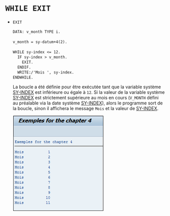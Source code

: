 # **`WHILE EXIT`**

- `EXIT`

  ```JS
  DATA: v_month TYPE i.

  v_month = sy-datum+4(2).

  WHILE sy-index <= 12.
    IF sy-index > v_month.
      EXIT.
    ENDIF.
    WRITE:/'Mois ', sy-index.
  ENDWHILE.
  ```

  La boucle a été définie pour être exécutée tant que la variable système [SY-INDEX](../99_Help/02_SY-SYSTEM.md) est inférieure ou égale à `12`. Si la valeur de la variable système [SY-INDEX](../99_Help/02_SY-SYSTEM.md) est strictement supérieure au mois en cours (`V_MONTH` défini au préalable via la date système [SY-INDEX](../99_Help/02_SY-SYSTEM.md)), alors le programme sort de la boucle, sinon il affichera le message `Mois` et la valeur de [SY-INDEX](../99_Help/02_SY-SYSTEM.md).

  ![](../99%20-%20Ressources/03_Boucles%20-%2006%20-%2001.png)
